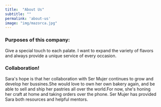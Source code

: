 ```yaml
---
title:  "About Us"
subtitle: ""
permalink: 'about-us'
image: "img/mazorca.jpg"
---
```


### Purposes of this company:

Give a special touch to each palate. I want to expand the variety of flavors and always provide a unique service of every occasion.

### Collaboration!

Sara's hope is that her collaboration with Ser Mujer continues to grow and develop her bussines.She would love to own her own bakery again, and be able to sell and ship her pastries all over the world.For now, she's honing her craft at home and taking orders over the phone. Ser Mujer has provided Sara both resources and helpful mentors.
